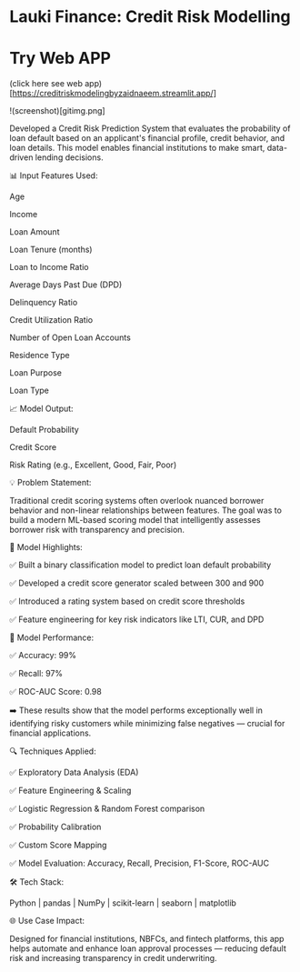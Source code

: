 # Lauki Finance: Credit Risk Modelling
# Try Web APP

(click here see web app)[https://creditriskmodelingbyzaidnaeem.streamlit.app/]

!(screenshot)[gitimg.png]

Developed a Credit Risk Prediction System that evaluates the probability of loan default based on an applicant's financial profile, credit behavior, and loan details. This model enables financial institutions to make smart, data-driven lending decisions.

📊 Input Features Used:

Age

Income

Loan Amount

Loan Tenure (months)

Loan to Income Ratio

Average Days Past Due (DPD)

Delinquency Ratio

Credit Utilization Ratio

Number of Open Loan Accounts

Residence Type

Loan Purpose

Loan Type

📈 Model Output:

Default Probability

Credit Score

Risk Rating (e.g., Excellent, Good, Fair, Poor)

💡 Problem Statement:

 Traditional credit scoring systems often overlook nuanced borrower behavior and non-linear relationships between features. The goal was to build a modern ML-based scoring model that intelligently assesses borrower risk with transparency and precision.

📌 Model Highlights:

✅ Built a binary classification model to predict loan default probability

✅ Developed a credit score generator scaled between 300 and 900

✅ Introduced a rating system based on credit score thresholds

✅ Feature engineering for key risk indicators like LTI, CUR, and DPD

🎯 Model Performance:

✅ Accuracy: 99%

✅ Recall: 97%

✅ ROC-AUC Score: 0.98

➡️ These results show that the model performs exceptionally well in identifying risky customers while minimizing false negatives — crucial for financial applications.

🔍 Techniques Applied:

 ✅ Exploratory Data Analysis (EDA)

 ✅ Feature Engineering & Scaling

 ✅ Logistic Regression & Random Forest comparison

 ✅ Probability Calibration

 ✅ Custom Score Mapping

 ✅ Model Evaluation: Accuracy, Recall, Precision, F1-Score, ROC-AUC

🛠️ Tech Stack:

 Python | pandas | NumPy | scikit-learn | seaborn | matplotlib

🌐 Use Case Impact:

 Designed for financial institutions, NBFCs, and fintech platforms, this app helps automate and enhance loan approval processes — reducing default risk and increasing transparency in credit underwriting.

